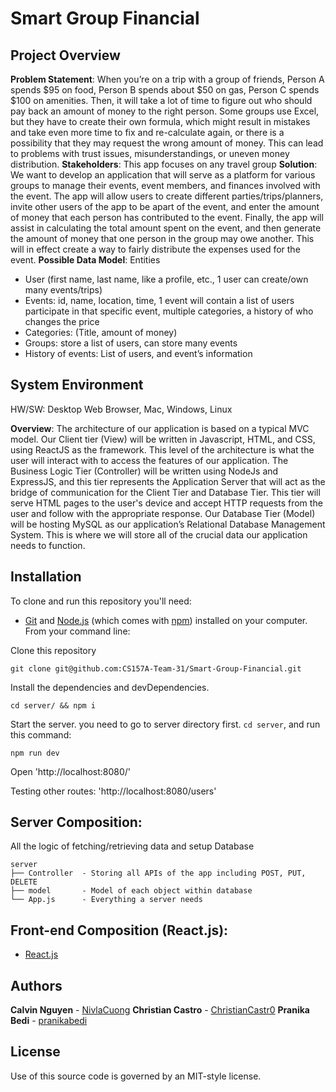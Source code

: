 # Smart Group Financial

## Project Overview 
**Problem Statement**: 
When you’re on a trip with a group of friends, Person A spends $95 on food, Person B spends about $50 on gas, Person C spends $100 on amenities. Then, it will take a lot of time to figure out who should pay back an amount of money to the right person. Some groups use Excel, but they have to create their own formula, which might result in mistakes and take even more time to fix and re-calculate again, or there is a possibility that they may request the wrong amount of money. This can lead to problems with trust issues, misunderstandings, or uneven money distribution. 
**Stakeholders**: This app focuses on any travel group
**Solution**: 
We want to develop an application that will serve as a platform for various groups to manage their events, event members, and finances involved with the event. The app will allow users to create different parties/trips/planners, invite other users of the app to be apart of the event, and enter the amount of money that each person has contributed to the event. Finally, the app will assist in calculating the total amount spent on the event, and then generate the amount of money that one person in the group may owe another. This will in effect create a way to fairly distribute the expenses used for the event.
**Possible Data Model**:
Entities
- User (first name, last name, like a profile, etc., 1 user can create/own many events/trips)
- Events: id, name, location, time, 1 event will contain a list of users participate in that specific event, multiple categories, a history of who changes the price
- Categories: (Title, amount of money)
- Groups: store a list of users, can store many events
- History of events: List of users, and event’s information 

## System Environment 

HW/SW: Desktop Web Browser, Mac, Windows, Linux

**Overview**:
The architecture of our application is based on a typical MVC model. Our Client tier (View) will be written in Javascript, HTML, and CSS, using ReactJS as the framework. This level of the architecture is what the user will interact with to access the features of our application. The Business Logic Tier (Controller) will be written using NodeJs and ExpressJS, and this tier represents the Application Server that will act as the bridge of communication for the Client Tier and Database Tier. This tier will serve HTML pages to the user's device and accept HTTP requests from the user and follow with the appropriate response. Our Database Tier (Model) will be hosting MySQL as our application’s Relational Database Management System. This is where we will store all of the crucial data our application needs to function.

## Installation

To clone and run this repository you'll need:

- [Git](https://git-scm.com) and [Node.js](https://nodejs.org/en/download/) (which comes with [npm](http://npmjs.com)) installed on your computer. From your command line:

Clone this repository

```
git clone git@github.com:CS157A-Team-31/Smart-Group-Financial.git
```

Install the dependencies and devDependencies.

```
cd server/ && npm i
```

Start the server. you need to go to server directory first. `cd server`, and run this command:

```
npm run dev
```

Open 'http://localhost:8080/'

Testing other routes: 'http://localhost:8080/users'

## Server Composition:

All the logic of fetching/retrieving data and setup Database

```
server
├── Controller  - Storing all APIs of the app including POST, PUT, DELETE
├── model       - Model of each object within database
└── App.js      - Everything a server needs
```

## Front-end Composition (React.js):

- [React.js](https://reactjs.org/)

## Authors

**Calvin Nguyen** - [NivlaCuong](https://github.com/NivlaCuong)
**Christian Castro** - [ChristianCastr0](https://github.com/ChristianCastr0)
**Pranika Bedi** - [pranikabedi](https://github.com/pranikabedi)

## License

Use of this source code is governed by an MIT-style license.
